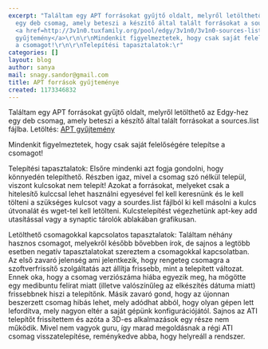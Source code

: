 ```yaml
---
excerpt: "Találtam egy APT forrásokat gyűjtő oldalt, melyről letölthető az Edgy-hez
  egy deb csomag, amely beteszi a készítő által talált forrásokat a sources.list fájlba.\r\nLetöltés:
  <a href=http://3v1n0.tuxfamily.org/pool/edgy/3v1n0/3v1n0-sources-list_0.3-3v1ubuntu0edgy1_i386.deb>APT
  gyűjtemény</a>\r\n\r\nMindenkit figyelmeztetek, hogy csak saját felelőségére telepítse
  a csomagot!\r\n\r\nTelepítési tapasztalatok:\r"
categories: []
layout: blog
author: sanya
mail: snagy.sandor@gmail.com
title: APT források gyűjteménye
created: 1173346832
---
```

Találtam egy APT forrásokat gyűjtő oldalt, melyről letölthető az Edgy-hez egy deb csomag, amely beteszi a készítő által talált forrásokat a sources.list fájlba.
Letöltés: <a href=http://3v1n0.tuxfamily.org/pool/edgy/3v1n0/3v1n0-sources-list_0.3-3v1ubuntu0edgy1_i386.deb>APT gyűjtemény</a>

Mindenkit figyelmeztetek, hogy csak saját felelőségére telepítse a csomagot!

Telepítési tapasztalatok:
Elsőre mindenki azt fogja gondolni, hogy könnyedén telepíthető. Részben igaz, mivel a csomag szó nélkül települ, viszont kulcsokat nem telepít! Azokat a forrásokat, melyeket csak a hitelesítő kulccsal lehet használni egyesével fel kell keresnünk és le kell tölteni a szükséges kulcsot vagy a sourdes.list fájlból ki kell másolni a kulcs útvonalát és wget-tel kell letölteni. Kulcstelepítést végezhetünk apt-key add utasítással vagy a synaptic tárolók ablakában grafikusan.

Letölthető csomagokkal kapcsolatos tapasztalatok:
Találtam néhány hasznos csomagot, melyekről később bővebben írok, de sajnos a legtöbb esetben negatív tapasztalatokat szereztem a csomagokkal kapcsolatban. Az első zavaró jelenség ami jelentkezik, hogy rengeteg csomagra a szoftverfrissítő szolgáltatás azt állítja frissebb, mint a telepített változat. Ennek oka, hogy a csomag verziószáma hiába egyezik meg, ha mögötte egy medibuntu felírat miatt (illetve valószínűleg az elkészítés dátuma miatt) frissebbnek hiszi a telepítőnk. Másik zavaró gond, hogy az újonnan beszerzett csomag hibás lehet, mely adódhat abból, hogy olyan gépen lett lefordítva, mely nagyon eltér a saját gépünk konfigurációjától. Sajnos az ATI telepítőt frissítettem és azóta a 3D-es alkalmazások egy része nem működik. Mivel nem vagyok guru, így marad megoldásnak a régi ATI csomag visszatelepítése, reménykedve abba, hogy helyreáll a rendszer.
